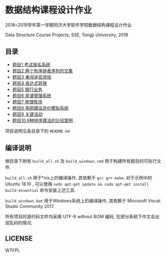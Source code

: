 # 数据结构课程设计作业

2018~2019学年第一学期同济大学软件学院数据结构课程设计作业

Data Structure Course Projects, SSE, Tongji University, 2018

## 目录

- [题目1 考试报名系统](./Ex01-StudentManager/)
- [题目2 两个有序链表序列的交集](./Ex02-LinkedListIntersection/)
- [题目3 勇闯迷宫游戏](./Ex03-Maze/)
- [题目4 表达式转换](./Ex04-ExpressionConversion/)
- [题目5 银行业务](./Ex05-BankCounter/)
- [题目6 家谱管理系统](./Ex06-GenealogyBook/)
- [题目7 修理牧场](./Ex07-FixFarm/)
- [题目8 电网建设造价模拟系统](./Ex08-GridPriceCalc/)
- [题目9 关键活动](./Ex09-CriticalActivity/)
- [题目10 8种排序算法的比较案例](./Ex10-SortComparison/)

项目说明见各目录下的 `README.md`


## 编译说明

根目录下附有 `build_all.sh` 及 `build_windows.cmd` 用于构建所有题目的可执行文件.

`build_all.sh` 用于*nix上的编译操作, 其依赖于 `gcc g++ make`. 对于示例中的 Ubuntu 18.10 , 可以使用 `sudo apt-get update && sudo apt-get install build-essential` 命令安装上述工具.

`build_windows.bat` 用于Windows系统上的编译操作, 其依赖于 Microsoft Visual Studio Community 2017.

所有项目的源代码文件均采用 UTF-8 without BOM 编码, 在部分系统下中文会出现乱码的情况.


## LICENSE

WTFPL